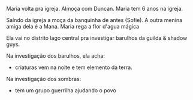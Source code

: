 Maria volta pra igreja. Almoça com Duncan. Maria tem 6 anos na igreja.

Saíndo da igreja a moça da banquinha de antes (Sofie). A outra menina amiga dela é a Mana. Maria rega a flor d'agua mágica

Ela vai no distrito lago central pra investigar barulhos da guilda & shadow guys.

Na investigação dos barulhos, ela acha:
- criaturas vem na noite e tem elemento da terra.

Na investigação dos sombras:
- tem um grupo guerrilha ajudando o povo
